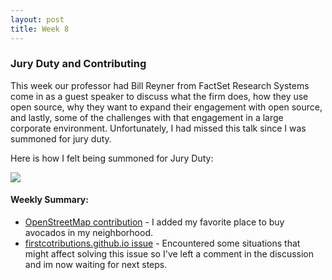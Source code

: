 ```yaml
---
layout: post 
title: Week 8
---
```


### Jury Duty and Contributing 

This week our professor had Bill Reyner from FactSet Research Systems come in as a guest speaker to  discuss what the firm does, how they use open source, why they want to expand their engagement with open source, and lastly, some of the challenges with that engagement in a large corporate environment. Unfortunately, I had missed this talk since I was summoned for jury duty.

Here is how I felt being summoned for Jury Duty:


![](https://i.giphy.com/media/X3spHeT4PlfoI/giphy.webp)


#### Weekly Summary:

- [OpenStreetMap contribution](https://www.openstreetmap.org/changeset/75939331#map=19/40.61504/-73.98063) - I added my favorite place to buy avocados in my neighborhood.
- [firstcotributions.github.io issue](https://github.com/firstcontributions/firstcontributions.github.io/issues/78) - Encountered some situations that might affect solving this issue so I've left a comment in the discussion and im now waiting for next steps.
